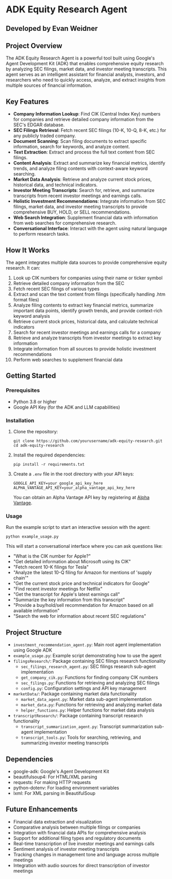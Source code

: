 # ADK Equity Research Agent

## Developed by Evan Weidner

## Project Overview

The ADK Equity Research Agent is a powerful tool built using Google's Agent Development Kit (ADK) that enables comprehensive equity research by analyzing SEC filings, market data, and investor meeting transcripts. This agent serves as an intelligent assistant for financial analysts, investors, and researchers who need to quickly access, analyze, and extract insights from multiple sources of financial information.

## Key Features

- **Company Information Lookup**: Find CIK (Central Index Key) numbers for companies and retrieve detailed company information from the SEC's EDGAR database.
- **SEC Filings Retrieval**: Fetch recent SEC filings (10-K, 10-Q, 8-K, etc.) for any publicly traded company.
- **Document Scanning**: Scan filing documents to extract specific information, search for keywords, and analyze content.
- **Text Extraction**: Extract and process the full text content from SEC filings.
- **Content Analysis**: Extract and summarize key financial metrics, identify trends, and analyze filing contents with context-aware keyword searching.
- **Market Data Analysis**: Retrieve and analyze current stock prices, historical data, and technical indicators.
- **Investor Meeting Transcripts**: Search for, retrieve, and summarize transcripts from recent investor meetings and earnings calls.
- **Holistic Investment Recommendations**: Integrate information from SEC filings, market data, and investor meeting transcripts to provide comprehensive BUY, HOLD, or SELL recommendations.
- **Web Search Integration**: Supplement financial data with information from web searches for comprehensive research.
- **Conversational Interface**: Interact with the agent using natural language to perform research tasks.

## How It Works

The agent integrates multiple data sources to provide comprehensive equity research. It can:

1. Look up CIK numbers for companies using their name or ticker symbol
2. Retrieve detailed company information from the SEC
3. Fetch recent SEC filings of various types
4. Extract and scan the text content from filings (specifically handling .htm format files)
5. Analyze filing contents to extract key financial metrics, summarize important data points, identify growth trends, and provide context-rich keyword analysis
6. Retrieve current stock prices, historical data, and calculate technical indicators
7. Search for recent investor meetings and earnings calls for a company
8. Retrieve and analyze transcripts from investor meetings to extract key information
9. Integrate information from all sources to provide holistic investment recommendations
10. Perform web searches to supplement financial data

## Getting Started

### Prerequisites

- Python 3.8 or higher
- Google API Key (for the ADK and LLM capabilities)

### Installation

1. Clone the repository:
   ```
   git clone https://github.com/yourusername/adk-equity-research.git
   cd adk-equity-research
   ```

2. Install the required dependencies:
   ```
   pip install -r requirements.txt
   ```

3. Create a `.env` file in the root directory with your API keys:
   ```
   GOOGLE_API_KEY=your_google_api_key_here
   ALPHA_VANTAGE_API_KEY=your_alpha_vantage_api_key_here
   ```

   You can obtain an Alpha Vantage API key by registering at [Alpha Vantage](https://www.alphavantage.co/support/#api-key).

### Usage

Run the example script to start an interactive session with the agent:

```
python example_usage.py
```

This will start a conversational interface where you can ask questions like:
- "What is the CIK number for Apple?"
- "Get detailed information about Microsoft using its CIK"
- "Fetch recent 10-K filings for Tesla"
- "Analyze the latest 10-Q filing for Amazon for mentions of 'supply chain'"
- "Get the current stock price and technical indicators for Google"
- "Find recent investor meetings for Netflix"
- "Get the transcript for Apple's latest earnings call"
- "Summarize the key information from this transcript"
- "Provide a buy/hold/sell recommendation for Amazon based on all available information"
- "Search the web for information about recent SEC regulations"

## Project Structure

- `investment_recommendation_agent.py`: Main root agent implementation using Google ADK
- `example_usage.py`: Example script demonstrating how to use the agent
- `filingsResearch/`: Package containing SEC filings research functionality
  - `sec_filings_research_agent.py`: SEC filings research sub-agent implementation
  - `get_company_cik.py`: Functions for finding company CIK numbers
  - `sec_filings.py`: Functions for retrieving and analyzing SEC filings
  - `config.py`: Configuration settings and API key management
- `marketData/`: Package containing market data functionality
  - `market_data_agent.py`: Market data sub-agent implementation
  - `market_data.py`: Functions for retrieving and analyzing market data
  - `helper_functions.py`: Helper functions for market data analysis
- `transcriptResearch/`: Package containing transcript research functionality
  - `transcript_summarization_agent.py`: Transcript summarization sub-agent implementation
  - `transcript_tools.py`: Tools for searching, retrieving, and summarizing investor meeting transcripts

## Dependencies

- google-adk: Google's Agent Development Kit
- beautifulsoup4: For HTML/XML parsing
- requests: For making HTTP requests
- python-dotenv: For loading environment variables
- lxml: For XML parsing in BeautifulSoup

## Future Enhancements

- Financial data extraction and visualization
- Comparative analysis between multiple filings or companies
- Integration with financial data APIs for comprehensive analysis
- Support for additional filing types and regulatory documents
- Real-time transcription of live investor meetings and earnings calls
- Sentiment analysis of investor meeting transcripts
- Tracking changes in management tone and language across multiple meetings
- Integration with audio sources for direct transcription of investor meetings
